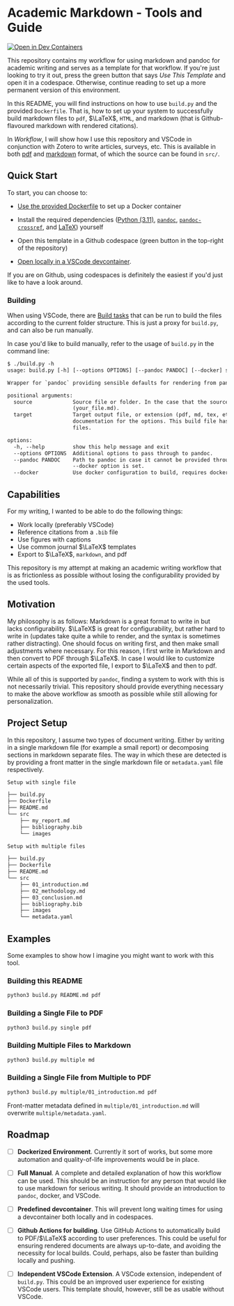 # Academic Markdown - Tools and Guide

[![Open in Dev Containers](https://img.shields.io/static/v1?label=Dev%20Containers&message=Open&color=blue&logo=visualstudiocode)](https://vscode.dev/redirect?url=vscode://ms-vscode-remote.remote-containers/cloneInVolume?url=https://github.com/cochaviz/academic_markdown)

This repository contains my workflow for using markdown and pandoc for academic
writing and serves as a template for that workflow. If you're just looking to
try it out, press the green button that says _Use This Template_ and open it in
a codespace. Otherwise, continue reading to set up a more permanent version of
this environment.

In this README, you will find instructions on how to use `build.py` and the
provided `Dockerfile`. That is, how to set up your system to successfully build
markdown files to `pdf`, $\LaTeX$, `HTML`, and markdown (that is
Github-flavoured markdown with rendered citations).

In _Workflow_, I will show how I use this repository and VSCode in conjunction
with Zotero to write articles, surveys, etc. This is available in both
[pdf](./academic_markdown.pdf) and [markdown](./academic_markdown.md) format, of
which the source can be found in `src/`.

## Quick Start

To start, you can choose to:

- [Use the provided Dockerfile](https://www.docker.com/) to set up a Docker
  container

- Install the required dependencies ([Python (3.11)](https://www.python.org/),
  [`pandoc`](https://pandoc.org/),
  [`pandoc-crossref`](https://github.com/lierdakil/pandoc-crossref), and
  [LaTeX](https://www.latex-project.or/)) yourself

- Open this template in a Github codespace (green button in the top-right of the
  repository)

- [Open locally in a VSCode
  devcontainer](https://vscode.dev/redirect?url=vscode://ms-vscode-remote.remote-containers/cloneInVolume?url=https://github.com/cochaviz/academic_markdown).

If you are on Github, using codespaces is definitely the easiest if you'd just
like to have a look around.

### Building

When using VSCode, there are [Build
tasks](https://code.visualstudio.com/Docs/editor/tasks) that can be run to build
the files according to the current folder structure. This is just a proxy for
`build.py`, and can also be run manually.

In case you'd like to build manually, refer to the usage of `build.py` in the
command line:

```txt
$ ./build.py -h
usage: build.py [-h] [--options OPTIONS] [--pandoc PANDOC] [--docker] source target

Wrapper for `pandoc` providing sensible defaults for rendering from pandoc-flavored markdown used in academic writing.

positional arguments:
  source             Source file or folder. In the case that the source is a single file, also mention the extension
                     (your_file.md).
  target             Target output file, or extension (pdf, md, tex, etc.). Uses pandoc under the hood, so refer to their
                     documentation for the options. This build file has preselected options for markdown, LaTeX, and PDF
                     files.

options:
  -h, --help         show this help message and exit
  --options OPTIONS  Additional options to pass through to pandoc.
  --pandoc PANDOC    Path to pandoc in case it cannot be provided through the PATH variable. Gets overridden if the
                     --docker option is set.
  --docker           Use docker configuration to build, requires docker to be installed.
```

## Capabilities

For my writing, I wanted to be able to do the following things:

- Work locally (preferably VSCode)
- Reference citations from a `.bib` file
- Use figures with captions
- Use common journal $\LaTeX$ templates
- Export to $\LaTeX$, `markdown`, and pdf

This repository is my attempt at making an academic writing workflow that is as
frictionless as possible without losing the configurability provided by the used
tools.

## Motivation

My philosophy is as follows: Markdown is a great format to write in but lacks
configurability. $\LaTeX$ is great for configurability, but rather hard to write
in (updates take quite a while to render, and the syntax is sometimes rather
distracting). One should focus on writing first, and then make small adjustments
where necessary. For this reason, I first write in Markdown and then convert to
PDF through $\LaTeX$. In case I would like to customize certain aspects of the
exported file, I export to $\LaTeX$ and then to pdf.

While all of this is supported by `pandoc`, finding a system to work with this
is not necessarily trivial. This repository should provide everything necessary
to make the above workflow as smooth as possible while still allowing for
personalization.

## Project Setup

In this repository, I assume two types of document writing. Either by writing in
a single markdown file (for example a small report) or decomposing sections in
markdown separate files. The way in which these are detected is by providing a
front matter in the single markdown file or `metadata.yaml` file respectively.

```txt
Setup with single file

├── build.py
├── Dockerfile
├── README.md
└── src
    ├── my_report.md
    ├── bibliography.bib
    └── images
```

```txt
Setup with multiple files

├── build.py
├── Dockerfile
├── README.md
└── src
    ├── 01_introduction.md
    ├── 02_methodology.md
    ├── 03_conclusion.md
    ├── bibliography.bib
    ├── images
    └── metadata.yaml
```

## Examples

Some examples to show how I imagine you might want to work with this tool.

### Building this README

```bash
python3 build.py README.md pdf
```

### Building a Single File to PDF

```bash
python3 build.py single pdf
```

### Building Multiple Files to Markdown

```bash
python3 build.py multiple md
```

### Building a Single File from Multiple to PDF

```bash
python3 build.py multiple/01_introduction.md pdf
```

Front-matter metadata defined in `multiple/01_introduction.md` will overwrite
`multiple/metadata.yaml`.

## Roadmap

- [ ] **Dockerized Environment**. Currently it sort of works, but some more
      automation and quality-of-life improvements would be in place.

- [ ] **Full Manual**. A complete and detailed explanation of how this workflow
      can be used. This should be an instruction for any person that would like to use markdown for serious writing. It should provide an introduction to
      `pandoc`, docker, and VSCode.

- [ ] **Predefined devcontainer**. This will prevent long waiting times for using
      a devcontainer both locally and in codespaces.

- [ ] **Github Actions for building**. Use GitHub Actions to automatically
      build to PDF/$\LaTeX$ according to user preferences. This could be useful
      for ensuring rendered documents are always up-to-date, and avoiding the
      necessity for local builds. Could, perhaps, also be faster than building
      locally and pushing.

- [ ] **Independent VSCode Extension**. A VSCode extension, independent of
      `build.py`. This could be an improved user experience for existing VSCode
      users. This template should, however, still be as usable without VSCode.
